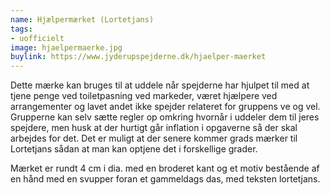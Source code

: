 ```yaml
---
name: Hjælpermærket (Lortetjans)
tags:
- uofficielt
image: hjaelpermaerke.jpg
buylink: https://www.jyderupspejderne.dk/hjaelper-maerket
---
```

Dette mærke kan bruges til at uddele når spejderne har hjulpet til med at tjene penge ved toiletpasning ved markeder, været hjælpere ved arrangementer og lavet andet ikke spejder relateret for gruppens ve og vel. Grupperne kan selv sætte regler op omkring hvornår i uddeler dem til jeres spejdere, men husk at der hurtigt går inflation i opgaverne så der skal arbejdes for det. Det er muligt at der senere kommer grads mærker til Lortetjans sådan at man kan optjene det i forskellige grader.

Mærket er  rundt 4 cm i dia. med en broderet kant og et motiv bestående af en hånd med en svupper foran et gammeldags das, med teksten lortetjans.

